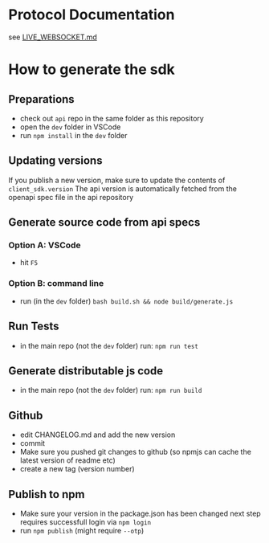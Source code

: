 # Protocol Documentation

see [LIVE_WEBSOCKET.md](LIVE_WEBSOCKET.md)

# How to generate the sdk

## Preparations
* check out `api` repo in the same folder as this repository
* open the `dev` folder in VSCode
* run `npm install` in the `dev` folder

## Updating versions
If you publish a new version, make sure to update the contents of `client_sdk.version`
The api version is automatically fetched from the openapi spec file in the api repository

## Generate source code from api specs

### Option A: VSCode
* hit `F5`

### Option B: command line
* run (in the `dev` folder) `bash build.sh && node build/generate.js`

## Run Tests

* in the main repo (not the `dev` folder) run: `npm run test`

## Generate distributable js code

* in the main repo (not the `dev` folder) run: `npm run build`

## Github

* edit CHANGELOG.md and add the new version
* commit
* Make sure you pushed git changes to github (so npmjs can cache the latest version of readme etc)
* create a new tag (version number)

## Publish to npm

* Make sure your version in the package.json has been changed
next step requires successfull login via `npm login`
* run `npm publish` (might require `--otp`)

